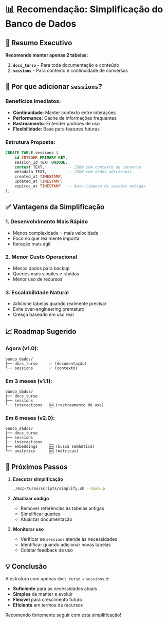 # 📊 Recomendação: Simplificação do Banco de Dados

## 🎯 Resumo Executivo

**Recomendo manter apenas 2 tabelas:**
1. **`docs_turso`** - Para toda documentação e conteúdo
2. **`sessions`** - Para contexto e continuidade de conversas

## 🤔 Por que adicionar `sessions`?

### Benefícios Imediatos:
- **Continuidade**: Manter contexto entre interações
- **Performance**: Cache de informações frequentes
- **Rastreamento**: Entender padrões de uso
- **Flexibilidade**: Base para features futuras

### Estrutura Proposta:
```sql
CREATE TABLE sessions (
    id INTEGER PRIMARY KEY,
    session_id TEXT UNIQUE,
    context TEXT,          -- JSON com contexto da conversa
    metadata TEXT,         -- JSON com dados adicionais
    created_at TIMESTAMP,
    updated_at TIMESTAMP,
    expires_at TIMESTAMP   -- Auto-limpeza de sessões antigas
);
```

## ✅ Vantagens da Simplificação

### 1. **Desenvolvimento Mais Rápido**
- Menos complexidade = mais velocidade
- Foco no que realmente importa
- Iteração mais ágil

### 2. **Menor Custo Operacional**
- Menos dados para backup
- Queries mais simples e rápidas
- Menor uso de recursos

### 3. **Escalabilidade Natural**
- Adicione tabelas quando realmente precisar
- Evite over-engineering prematuro
- Cresça baseado em uso real

## 📈 Roadmap Sugerido

### Agora (v1.0):
```
banco_dados/
├── docs_turso     ✅ (documentação)
└── sessions       ✅ (contexto)
```

### Em 3 meses (v1.1):
```
banco_dados/
├── docs_turso
├── sessions
└── interactions   🆕 (rastreamento de uso)
```

### Em 6 meses (v2.0):
```
banco_dados/
├── docs_turso
├── sessions
├── interactions
├── embeddings     🆕 (busca semântica)
└── analytics      🆕 (métricas)
```

## 🚀 Próximos Passos

1. **Executar simplificação**
   ```bash
   ./mcp-turso/scripts/simplify.sh --backup
   ```

2. **Atualizar código**
   - Remover referências às tabelas antigas
   - Simplificar queries
   - Atualizar documentação

3. **Monitorar uso**
   - Verificar se `sessions` atende às necessidades
   - Identificar quando adicionar novas tabelas
   - Coletar feedback de uso

## 💡 Conclusão

A estrutura com apenas `docs_turso` + `sessions` é:
- **Suficiente** para as necessidades atuais
- **Simples** de manter e evoluir
- **Flexível** para crescimento futuro
- **Eficiente** em termos de recursos

Recomendo fortemente seguir com esta simplificação!